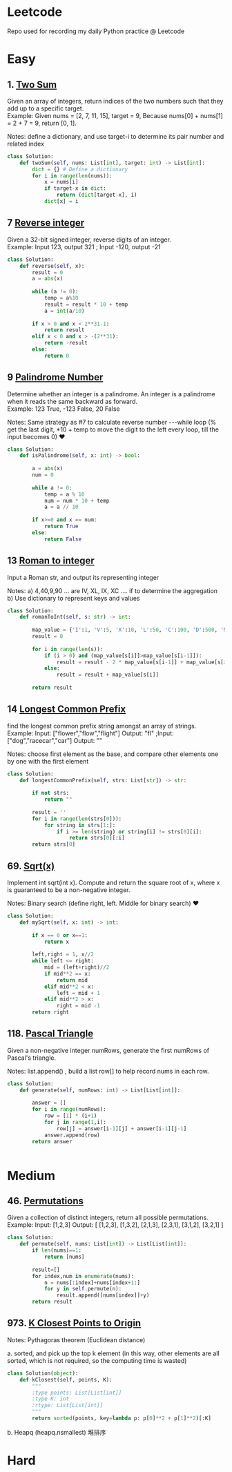# Leetcode
Repo used for recording my daily Python practice @ Leetcode

# Easy

## 1. [Two Sum](https://leetcode.com/problems/two-sum/)   <br>
Given an array of integers, return indices of the two numbers such that they add up to a specific target. <br>
Example: Given nums = [2, 7, 11, 15], target = 9, Because nums[0] + nums[1] = 2 + 7 = 9, return [0, 1].

Notes: define a dictionary, and use target-i to determine its pair number and related index

```python
class Solution:
    def twoSum(self, nums: List[int], target: int) -> List[int]:
        dict = {} # Define a dictionary
        for i in range(len(nums)): 
            x = nums[i]
            if target-x in dict:
                return (dict[target-x], i)          
            dict[x] = i
```

## 7 [Reverse integer](https://leetcode.com/problems/reverse-integer/)  <br>
Given a 32-bit signed integer, reverse digits of an integer. <br>
Example: Input 123, output 321 ; Input -120, output -21
```python
class Solution:
    def reverse(self, x):
        result = 0
        a = abs(x)
            
        while (a != 0):
            temp = a%10
            result = result * 10 + temp
            a = int(a/10)
            
        if x > 0 and x < 2**31-1:
            return result
        elif x < 0 and x > -(2**31):
            return -result
        else:
            return 0
```

## 9 [Palindrome Number](https://leetcode.com/problems/palindrome-number/)

Determine whether an integer is a palindrome. An integer is a palindrome when it reads the same backward as forward. <br>
Example: 123 True, -123 False, 20 False    <br>

Notes: Same strategy as #7 to calculate reverse number ---while loop (% get the last digit, *10 + temp to move the digit to the left every loop, till the input becomes 0) :heart:
```python
class Solution:
    def isPalindrome(self, x: int) -> bool:
        
        a = abs(x)
        num = 0
        
        while a != 0:
            temp = a % 10
            num = num * 10 + temp
            a = a // 10
            
        if x>=0 and x == num:
            return True
        else:
            return False
```


## 13 [Roman to integer](https://leetcode.com/problems/roman-to-integer/)
Input a Roman str, and output its representing integer

Notes: a) 4,40,9,90 ... are IV, XL, IX, XC ....  if to determine the aggregation
b) Use dictionary to represent keys and values

```python
class Solution:
    def romanToInt(self, s: str) -> int:
        
        map_value = {'I':1, 'V':5, 'X':10, 'L':50, 'C':100, 'D':500, 'M':1000}
        result = 0
        
        for i in range(len(s)):
            if (i > 0) and (map_value[s[i]]>map_value[s[i-1]]):
                result = result - 2 * map_value[s[i-1]] + map_value[s[i]]
            else:
                result = result + map_value[s[i]]
                
        return result
```

## 14 [Longest Common Prefix](https://leetcode.com/problems/longest-common-prefix/) <br>
find the longest common prefix string amongst an array of strings.  <br>
Example: Input: ["flower","flow","flight"]  Output: "fl"   ;Input: ["dog","racecar","car"]  Output: ""  <br>

Notes: choose first element as the base, and compare other elements one by one with the first element
```python
class Solution:
    def longestCommonPrefix(self, strs: List[str]) -> str:
        
        if not strs:
            return ""
        
        result = ''
        for i in range(len(strs[0])):
            for string in strs[1:]:
                if i >= len(string) or string[i] != strs[0][i]:
                    return strs[0][:i]
        return strs[0]
```



## 69. [Sqrt(x)](https://leetcode.com/problems/sqrtx/)  <br>

Implement int sqrt(int x). Compute and return the square root of x, where x is guaranteed to be a non-negative integer. <br>


Notes: Binary search (define right, left. Middle for binary search) :heart:  <br>

```python
class Solution:
    def mySqrt(self, x: int) -> int:
               
        if x == 0 or x==1:
            return x      
        
        left,right = 1, x//2
        while left <= right:
            mid = (left+right)//2
            if mid**2 == x:
                return mid
            elif mid**2 < x:
                left = mid + 1
            elif mid**2 > x:
                right = mid -1
        return right
```




## 118. [Pascal Triangle](https://leetcode.com/problems/pascals-triangle/) <br>
Given a non-negative integer numRows, generate the first numRows of Pascal's triangle.

Notes: list.append() , build a list row[] to help record nums in each row.

```python
class Solution:
    def generate(self, numRows: int) -> List[List[int]]:
        
        answer = []
        for i in range(numRows):
            row = [1] * (i+1)
            for j in range(1,i):
                row[j] = answer[i-1][j] + answer[i-1][j-1]
            answer.append(row)
        return answer
                
```


# Medium

## 46. [Permutations](https://leetcode.com/problems/permutations/)  <br>
Given a collection of distinct integers, return all possible permutations. <br>
Example:
Input: [1,2,3]
Output:
[
  [1,2,3],
  [1,3,2],
  [2,1,3],
  [2,3,1],
  [3,1,2],
  [3,2,1]
]

```python
class Solution:
    def permute(self, nums: List[int]) -> List[List[int]]:
        if len(nums)==1:
            return [nums]
        
        result=[]
        for index,num in enumerate(nums):
            n = nums[:index]+nums[index+1:]
            for y in self.permute(n):
                result.append([nums[index]]+y)
        return result
```


## 973. [K Closest Points to Origin](https://leetcode.com/problems/k-closest-points-to-origin/)

Notes: Pythagoras theorem (Euclidean distance)  

a. sorted, and pick up the top k element (in this way, other elements are all sorted, which is not required, so the computing time is wasted)
```python
class Solution(object):
    def kClosest(self, points, K):
        """
        :type points: List[List[int]]
        :type K: int
        :rtype: List[List[int]]
        """
        return sorted(points, key=lambda p: p[0]**2 + p[1]**2)[:K]
```
b. Heapq (heapq.nsmallest) 堆排序

# Hard
